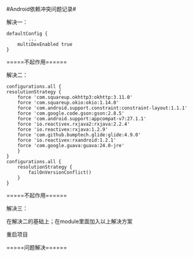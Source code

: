 #Android依赖冲突问题记录#

解决一：

    defaultConfig {
 			...
        multiDexEnabled true
	}

=====不起作用======

解决二：

	configurations.all {
    resolutionStrategy {
        force 'com.squareup.okhttp3:okhttp:3.11.0'
        force 'com.squareup.okio:okio:1.14.0'
        force 'com.android.support.constraint:constraint-layout:1.1.1'
        force 'com.google.code.gson:gson:2.8.5'
        force 'com.android.support:appcompat-v7:27.1.1'
        force 'io.reactivex.rxjava2:rxjava:2.2.4'
        force 'io.reactivex:rxjava:1.2.9'
        force 'com.github.bumptech.glide:glide:4.9.0'
        force 'io.reactivex:rxandroid:1.2.1'
        force 'com.google.guava:guava:24.0-jre'
	    }
	}
	configurations.all {
	    resolutionStrategy {
	        failOnVersionConflict()
	    }
	}


=====不起作用======

解决三：

在解决二的基础上；在module里面加入以上解决方案

重启项目


=====问题解决======